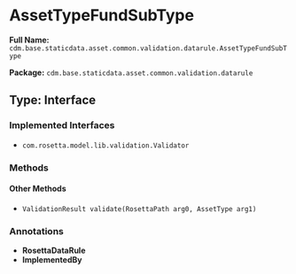 # AssetTypeFundSubType

**Full Name:** `cdm.base.staticdata.asset.common.validation.datarule.AssetTypeFundSubType`

**Package:** `cdm.base.staticdata.asset.common.validation.datarule`

## Type: Interface

### Implemented Interfaces

- `com.rosetta.model.lib.validation.Validator`

### Methods

#### Other Methods

- `ValidationResult validate(RosettaPath arg0, AssetType arg1)`

### Annotations

- **RosettaDataRule**
- **ImplementedBy**

